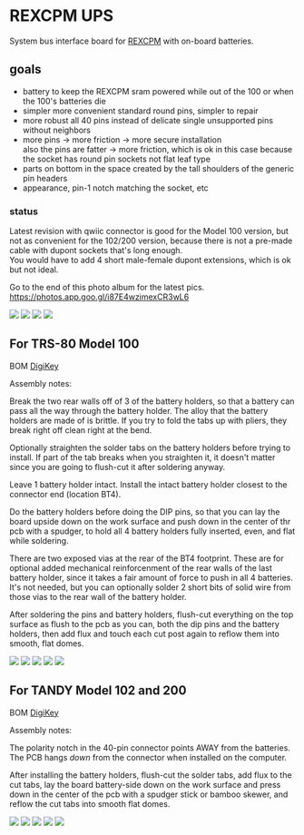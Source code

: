 # REXCPM UPS
System bus interface board for [REXCPM](https://bitchin100.com/wiki/index.php?title=REXCPM) with on-board batteries.

## goals  
* battery to keep the REXCPM sram powered while out of the 100 or when the 100's batteries die  
* simpler more convenient standard round pins, simpler to repair  
* more robust all 40 pins instead of delicate single unsupported pins without neighbors  
* more pins -> more friction -> more secure installation  
  also the pins are fatter -> more friction, which is ok in this case because the socket has round pin sockets not flat leaf type  
* parts on bottom in the space created by the tall shoulders of the generic pin headers  
* appearance, pin-1 notch matching the socket, etc

### status

Latest revision with qwiic connector is good for the Model 100 version, but not as convenient for the 102/200 version, because there is not a pre-made cable with dupont sockets that's long enough.  
You would have to add 4 short male-female dupont extensions, which is ok but not ideal.

Go to the end of this photo album for the latest pics.  
https://photos.app.goo.gl/i87E4wzimexCR3wL6

![](ref/100_1.jpg)
![](ref/100_2.jpg)
![](ref/102_200_1.jpg)
![](ref/102_200_2.jpg)

## For TRS-80 Model 100

<!-- PCB [PCBWAY](https://www.pcbway.com/project/shareproject/)  -->
BOM [DigiKey](https://www.digikey.com/short/dnn9hqhb)  

Assembly notes:

Break the two rear walls off of 3 of the battery holders, so that a battery can pass all the way through the battery holder. The alloy that the battery holders are made of is brittle. If you try to fold the tabs up with pliers, they break right off clean right at the bend.

Optionally straighten the solder tabs on the battery holders before trying to install. If part of the tab breaks when you straighten it, it doesn't matter since you are going to flush-cut it after soldering anyway.  

Leave 1 battery holder intact. Install the intact battery holder closest to the connector end (location BT4).

Do the battery holders before doing the DIP pins, so that you can lay the board upside down on the work surface and push down in the center of thr pcb with a spudger, to hold all 4 battery holders fully inserted, even, and flat while soldering.

There are two exposed vias at the rear of the BT4 footprint. These are for optional added mechanical reinforcenment of the rear walls of the last battery holder, since it takes a fair amount of force to push in all 4 batteries. It's not needed, but you can optionally solder 2 short bits of solid wire from those vias to the rear wall of the battery holder.

After soldering the pins and battery holders, flush-cut everything on the top surface as flush to the pcb as you can, both the dip pins and the battery holders, then add flux and touch each cut post again to reflow them into smooth, flat domes.

![](PCB/out/REXCPM_UPS_100.f.jpg)
![](PCB/out/REXCPM_UPS_100.b.jpg)
![](PCB/out/REXCPM_UPS_100.top.jpg)
![](PCB/out/REXCPM_UPS_100.bottom.jpg)
![](PCB/out/REXCPM_UPS_100.svg)

## For TANDY Model 102 and 200

<!-- PCB [PCBWAY](https://www.pcbway.com/project/shareproject/)  -->
BOM [DigiKey](https://www.digikey.com/short/35h9821f)  

Assembly notes:

The polarity notch in the 40-pin connector points AWAY from the batteries. The PCB hangs *down* from the connector when installed on the computer.

After installing the battery holders, flush-cut the solder tabs, add flux to the cut tabs, lay the board battery-side down on the work surface and press down in the center of the pcb with a spudger stick or bamboo skewer, and reflow the cut tabs into smooth flat domes.

![](PCB/out/REXCPM_UPS_102_200.f.jpg)
![](PCB/out/REXCPM_UPS_102_200.b.jpg)
![](PCB/out/REXCPM_UPS_102_200.top.jpg)
![](PCB/out/REXCPM_UPS_102_200.bottom.jpg)
![](PCB/out/REXCPM_UPS_102_200.svg)
